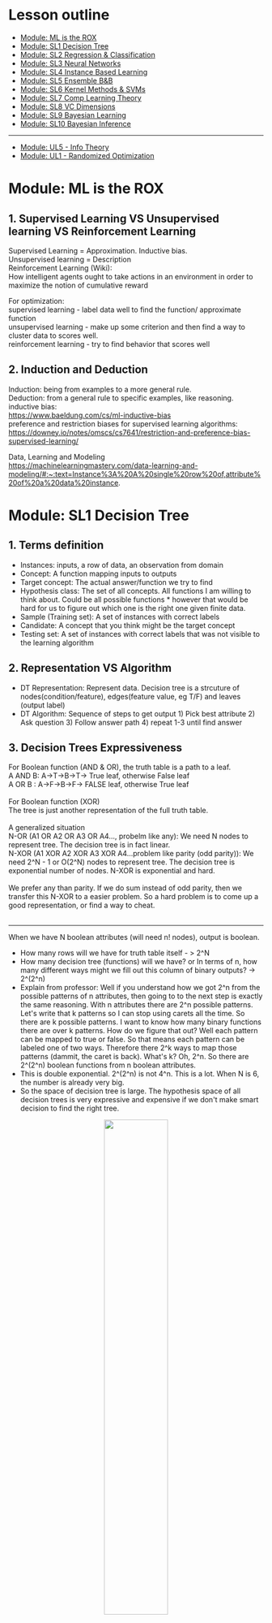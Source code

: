 # Lesson outline
- [Module: ML is the ROX](#1)
- [Module: SL1  Decision Tree](#2)
- [Module: SL2  Regression & Classification](#3)
- [Module: SL3  Neural Networks](#4)
- [Module: SL4  Instance Based Learning](#5)
- [Module: SL5  Ensemble B&B](#6)
- [Module: SL6  Kernel Methods & SVMs](#7)
- [Module: SL7  Comp Learning Theory](#8)
- [Module: SL8  VC Dimensions](#9)
- [Module: SL9  Bayesian Learning](#10)
- [Module: SL10 Bayesian Inference](#11)
- ----------------------------------------------
- [Module: UL5 - Info Theory](#12)
- [Module: UL1 - Randomized Optimization](#13)


 
<h1 id="1">Module: ML is the ROX</h1>

## 1. Supervised Learning VS Unsupervised learning VS Reinforcement Learning
Supervised Learning = Approximation. Inductive bias.<br />
Unsupervised learning = Description<br />
Reinforcement Learning (Wiki): <br />
How intelligent agents ought to take actions in an environment in order to maximize the notion of cumulative reward<br />

For optimization:<br />
supervised learning - label data well to find the function/ approximate function<br />
unsupervised learning - make up some criterion and then find a way to cluster data to scores well.<br />
reinforcement learning - try to find behavior that scores well<br />

## 2. Induction and Deduction
Induction: being from examples to a more general rule.<br />
Deduction: from a general rule to specific examples, like reasoning.<br />
inductive bias: <br />
https://www.baeldung.com/cs/ml-inductive-bias<br />
preference and restriction biases for supervised learning algorithms:<br />
https://downey.io/notes/omscs/cs7641/restriction-and-preference-bias-supervised-learning/<br />

Data, Learning and Modeling<br />
https://machinelearningmastery.com/data-learning-and-modeling/#:~:text=Instance%3A%20A%20single%20row%20of,attribute%20of%20a%20data%20instance.


<h1 id="2">Module: SL1 Decision Tree</h1>

## 1. Terms definition
 * Instances: inputs, a row of data, an observation from domain <br />
 * Concept: A function mapping inputs to outputs<br />
 * Target concept: The actual answer/function we try to find<br />
 * Hypothesis class: The set of all concepts. All functions I am willing to think about. Could be all possible functions  * however that would be hard for us to figure out which one is the right one given finite data.<br />
 * Sample (Training set): A set of instances with correct labels<br />
 * Candidate: A concept that you think might be the target concept<br />
 * Testing set: A set of instances with correct labels that was not visible to the learning algorithm<br />

## 2. Representation VS Algorithm
 * DT Representation: Represent data. Decision tree is a strcuture of nodes(condition/feature), edges(feature value, eg T/F) and leaves (output label)<br/>
 * DT Algorithm: Sequence of steps to get output 1) Pick best attribute 2) Ask question 3) Follow answer path 4) repeat 1-3 until find answer<br/>

## 3. Decision Trees Expressiveness
For Boolean function (AND & OR), the truth table is a path to a leaf.<br/>
A AND B: A->T->B->T-> True leaf, otherwise False leaf<br/>
A OR B : A->F->B->F-> FALSE leaf, otherwise True leaf<br/>
<br />
For Boolean function (XOR)<br/>
The tree is just another representation of the full truth table. <br/>
<br/>
A generalized situation<br />
N-OR (A1 OR A2 OR A3 OR A4..., probelm like any): We need N nodes to represent tree. The decision tree is in fact linear.<br />
N-XOR  (A1 XOR A2 XOR A3 XOR A4...problem like parity (odd parity)): We need 2^N - 1 or O(2^N) nodes to represent tree. The decision tree is exponential number of nodes. N-XOR is exponential and hard.<br />
<br />
We prefer any than parity. If we do sum instead of odd parity, then we transfer this N-XOR to a easier problem. So a hard problem is to come up a good representation, or find a way to cheat.<br />
<br />
- - - -
When we have N boolean attributes (will need n! nodes), output is boolean. <br />
 * How many rows will we have for truth table itself - > 2^N<br />
 * How many decision tree (functions) will we have? or In terms of n, how many different ways might we fill out this column of binary outputs? -> 2^(2^n) <br />
 * Explain from professor: Well if you understand how we got 2^n from the possible patterns of n attributes, then going to to the next step is exactly the same reasoning. With n attributes there are 2^n possible patterns. Let's write that k patterns so I can stop using carets all the time. So there are k possible patterns. I want to know how many binary functions there are over k patterns.  How do we figure that out? Well each pattern can be mapped to true or false. So that means each pattern can be labeled one of two ways. Therefore there 2^k ways to map those patterns (dammit, the caret is back). What's k? Oh, 2^n. So there are 2^(2^n) boolean functions from n boolean attributes.<br />
 * This is double exponential. 2^(2^n) is not 4^n. This is a lot. When N is 6, the number is already very big.<br />
 * So the space of decision tree is large. The hypothesis space of all decision trees is very expressive and expensive if we don't make smart decision to find the right tree.

<p align="center" width="100%">
    <img width="50%" src="https://github.com/audrey617/Notes/blob/main/ML/images/1.JPG?raw=true">
</p>

### 4. ID3 (Top down, greedy approach, returns optimal decision tree, prefer shorter tree than long tree)
The leaves contrains a mixture of T and F are impure. The leaves only contain T or F are pure. To select node, compare options, we prefer the option provides more pure leaves. To quantify the impurity of leaves, we use Gini impurity (G= ∑ p(i)∗(1−p(i)). A Gini Impurity of 0 is the lowest and best possible impurity), entropy or Information gain. <br/> 
<br/> 
Best selection of ID3 is based on **largest Information gain or smallest entropy**<br />
IG = H(S) - H(S|A). H(S|A) is uncertainty(entropy) after splitting set S  on attribute A.<br />
https://en.wikipedia.org/wiki/ID3_algorithm  & StatQuest 

<p align="center" width="100%">
    <img width="30%" src="https://github.com/audrey617/Notes/blob/main/ML/images/3.JPG?raw=true">
</p>
<p align="center" width="100%">
    <img width="60%" src="https://github.com/audrey617/Notes/blob/main/ML/images/4.JPG?raw=true">
</p>

```
ID3 (Examples, Target_Attribute, Attributes)
    Create a root node for the tree
    If all examples are positive, Return the single-node tree Root, with label = +.
    If all examples are negative, Return the single-node tree Root, with label = -.
    If number of predicting attributes is empty, then Return the single node tree Root,
    with label = most common value of the target attribute in the examples.
    Otherwise Begin
        A ← The Attribute that best classifies examples.
        Decision Tree attribute for Root = A.
        For each possible value, vi, of A,
            Add a new tree branch below Root, corresponding to the test A = vi.
            Let Examples(vi) be the subset of examples that have the value vi for A
            If Examples(vi) is empty
                Then below this new branch add a leaf node with label = most common target value in the examples
            Else below this new branch add the subtree ID3 (Examples(vi), Target_Attribute, Attributes – {A})
    End
    Return Root
```

### 5. ID3 Bias (Inductive Bias)
Restriction Bias: hypothesis set space H. <br/>
Reference Bias: subset of hypothesis (n belongs to H). Short or long, how to split(gini or entropy), which tree to prefer (accuracy? precision?)<br/>

### 5. Other considerations(Continuous Attributes, Repeat attribute, When to stop, regression tree)
**Continuous Attributes**: split attribute range into equal intervals<br/>
**Repeat attribute along a path in a tree**: NO for discrete attributes But YES for continuous attributes since we can ask different question on the same attribute. eg, ask age attribute "is it above 30", then ask "is it above 15" makes sense.<br/> 
**When to stop**: <br/> 
1.Everything is cliassified correctly <br/> 
2.No more attributes <br/> 
3.overfitting happens: <br/> 
1) cross-validation,<br/>
2) validation curve& learning curve,<br/>
3) pre-pruning or post-pruning. post-pruning: Cost complexity pruning, essentially, pruning recursively finds the node with the “weakest link.” The weakest link is characterized by an effective alpha, where the nodes with the smallest effective alpha are pruned first. cost complexity measure/tree score = Training error + a * T (number of leaf nodes).  The a * T is the tree complexity penalty. a is the tuning value. We picked the sub tree with lowest tree score. a = 0, original full tree <br/> 
4) Don't violate Occam's razor: entities should not be multiplied beyond necessity<br/> 
<br/> 

**Regression Tree**<br/> 
In a regression tree, each leaf represents a numeric value. In contrast, classification tree has either true or false in leaves or the leaves are discrete categories.<br/> 
To pick one feature's best threshold to split data into two groups, we try to find the threshold with the smallest sum of squared residuals.<br/> 
To build a tree, From root, we have each feature pick its best threshold, which becomes a candidate for the node. We compare each candidate's SSRs, and then pick the candidate with the lowest value for root. We grow the tree in this way<br/> 
<br/> 
What to do for splitting: Need continuous outputs. Information gain is not available since it cannot measure information on continuous values well and won't generalize well. But we can visualize how bad a prediction is by looking at the distance between the observation and predicted values. This distance is residual. And we can use the residuals to quantify the quality of these predictions. To evaluate the prediction of the threshold selection, we add the squared residuals of each sample as the sum of squared residuals. Measure errors/mixedup things can also use variance. Gain ratio is also one option. <br/> 
What to do for leaves:  Average, local linear fit.<br/> 



<h1 id="3">Module: SL2 Regression & Classification</h1>
Regression: falling back to mean <br/> 
Linear Regression (Traditional Statistic):  <br/> 
1) Use least-sqaures to fit a line to data  <br/> 
2) Calculate R^2(coefficient of determination, (SS(mean)-SS(fit))/SS(mean)) which describes how well the regression predictions approximate the real data points   <br/> 
3) Calculate a p-value for R^2. Imagine the data only has two observations, R^2 will be 100% as long as you draw a striaight line. We need more information to determine if the R^2 is statistically significant or reliable. This is p-value. The p-value for R^2 comes from F=((SS(mean)-SS(fit))/degree of freedom pfit-pmean)/(SS(fit)/degree of freedom n-pfit). The p-value is number of extreme values divided by all values <br/>
4) https://en.wikipedia.org/wiki/Regression_analysis <br/>

### 1. Errors
Our goal is to find the values of θ(coefficient) that minimize the above sum of squared errors (Mean Sqaure error. MSE). One of the common approach is to use calculus. Another approach is where the gradient descent algorithm comes in handy. Also notice, how easy it is to take a derivative of this error function. So take a good look at the gradient descent algorithm document and come back here to find the linear equation that fits our data.<br/>

### 2. Polynomial Regression
General linear model. Detail see wiki link. Get weight/coefficient <br/> 

$$ W = (X^TX)^{-1}X^TY $$  

### 3. Model Selection & overfitting/underfitting Cross Validation
The goal of Machine Learning is "Generalization". One meaning of "fold": "consisting of so many parts or facets." So, n-fold cross validation means the data is in n parts. - Michael Littman <br/>
Overfitting, underfitting - learning curve & validation curve <br/> 
https://scikit-learn.org/stable/modules/cross_validation.html <br/> 
https://en.wikipedia.org/wiki/Cross-validation_(statistics) <br/> 

### 4. Input Spaces
Scalar continuous input  <br/> 
vector continuous input  <br/> 
discrete input, Scalar or vector<br/> 

<h1 id="4">Module: SL3 Neural Networks</h1>

### 1. Perceptron

A perceptron is a linear function (equal to threshold), and it computes hyperplanes.<br/> 

**Perceptron units expressions of boolean** <br/> 
If we focus on X1 ∈ {0,1} and X2 ∈ {0,1}. What W1,W2 and θ can be?<br/> 
AND: 1/2, 1/2, 3/4<br/> 
OR: 1/2, 1/2, 1/4<br/> 
NOT for X1: W1 = -1, θ = 0<br/> 
XOR: requires 2 perceptrons<br/> 
<p align="center" width="100%">
    <img width="50%" src="https://github.com/audrey617/Notes/blob/main/ML/images/5.JPG?raw=true">
</p>

**Perceptron Training** <br/> 
Given examples, find weights that map inputs to outputs. Two different rules are developed. One is Perceptron rule (use threshold output) and the other is gradient descent/delta rule (use unthreshold values)<br/> 

<strong>Perceptron Training: Perceptron rule. Δw_i = α * (y - ŷ)*x_i. Finite convergency for linear separability</strong><br/> 
https://en.wikipedia.org/wiki/Perceptron See learning algorithm part for details.<br/> 
The idea is to add weights when y=1 and ŷ = 0 and to reduce weights when y=0 and ŷ = 1. Learning rate is used to control the weight change speed so as to avoid overshooting. If the data is linearly separable, the perceptron will find the seperate line in finite iterations. However, whether a data is linearly separable is usualy unknown. So we use threshold to stop loop: repeated until the iteration error is less than a user-specified error threshold. (If it is known this dataset is linear seperatable, we could set the error to 0. But maybe not ideal to do so), or a predetermined number of iterations have been completed then stop.
<br/> 
<p align="center" width="100%">
    <img width="50%" src="https://github.com/audrey617/Notes/blob/main/ML/images/6.JPG?raw=true">
</p>

<strong>Perceptron Training: Gradient descent. Δw_i = α * (y - a)*x_i. More robust for non-linear. Local optimum if not convex</strong><br/> 
<p align="center" width="100%">
    <img width="80%" src="https://github.com/audrey617/Notes/blob/main/ML/images/7.JPG?raw=true">
</p>

```
Take the derivative of the Loss function for each parameter in it
Pick random values for parameters
while(stepsize very small or reach max number of steps){
    Plug the parameter values in to the derivatives (Gradient) 
    Calculate the step size. stepsize = slope * learning rate
    Calculate new parameters. New parameter = old parameter - step size 
}
```
<br/> 

### 2. Sigmoid (S-like, Differentiable threshold)
Similarity between the above two functions begs the question, why didn’t we just use calculus on the thresholded ŷ? The simple answer is that the function ŷ is not differentiable (https://en.wikipedia.org/wiki/Differentiable_function) <br/> 
How differentiable? sigmoid is one option. Perceptron is a "hard" version of sigmoid function. When a-> -inf, sigmoid(a)->0, when a->+inf, sigmoid(a)->1 <br/>
From George Kudrayvtsev student note<br/>
<p align="center" width="100%">
    <img width="80%" src="https://github.com/audrey617/Notes/blob/main/ML/images/8_a.JPG?raw=true">
</p>


Regarding activation functions in NN <br/>
https://towardsdatascience.com/activation-functions-neural-networks-1cbd9f8d91d6 <br/>
<p align="center" width="100%">
    <img width="80%" src="https://github.com/audrey617/Notes/blob/main/ML/images/activation_function_cheatsheet.png?raw=true">
</p>

### 3. Neural Network
**Sketch** <br/> 
When activation function is differentiable like sigmoid, then mapping from input to output will be differentiable in terms of weights, which means we can figure out how any given weight change in the network changes the mapping from inputs to outputs. This leads to backpropagation (information flows from input to output and error flows backward from output to input. This tells you how to compute derivatives)<br/> 
Backpropagation: the error of the network propogates to adjust each unit’s weight individually.<br/> 
We don't have guarantee of convergency in finite time. No hard thresholding<br/>
It could be stuck in local optimal<br/>

**Optimizing Weights** <br/> 
Gradient descent can get stuck in local optima and not necessarily result in the best global approximation of the function in question. Besides gradient descent, other methods to train NN <br/>
1) Momentum: allows gradient descent to “gain speed” if it’s descending down steep areas in the function <br/>
2) Higher order derivatives: look at combinations of weight changes to try to grasp the bigger picture of how the function is changing <br/>
3) Randomized optimization<br/>
4) Penalizing complexity: the idea of penalizing “complexity” so that the network avoids overfitting with too many nodes or too many layer or too large magnitude of weights <br/>


**Restriction Bias** <br/>
Restriction bias tells you something about the representational power of whatever data structure you use, in this case, the network of neurons. And it tells you the set of hypotheses that you are willing to consider. It is the representation's ability to consider hypotheses <br/>
<br/>
What restriction we are putting? Perception can only work with linear data or half spaces, but NN restriction bias is not much restricted if using sigmoids. NN can model many types of functions: <br/>
1) Boolean: Network of threshold-like unit
2) Continuous Functions (a function with no jump or discontinuities): represented with a single hidden layer with enough hidden units. Each hidden unit can worry about one little patch of the function that it needs to model. The patch got set in the hidden layer and in the output layer they get stitched together.
3) Arbitrary: Anything, even continuous has discontinuities. The solution is to add hidden layers. With multiple hidden layers, it works<br/>

NN has low restriction bias but high probability of overfitting due to model complexity and excessive trainig. To avoid that, we restrict to a bounded number of hidden layers with bounded number of units and stop training when weights are too large . The number can be decided using cross validation. Error on the training set drops as we increase iteration but will cause overfit in the end <br/>


**Preference Bias** <br/>
Preference bias describe which hypotheses from the restricted space are preferred. Give two representation, Why would you prefer one over the other. <br/>
How do initial the weights: small random values. random help avoid local minima; small help avoid overfitting (too large magnitude of weights->overfitting); small and random has low complexity -> Meet Occam's razor (Don't make something more complex unless you are getting better error; if two things have similar error, pick simpler one for generalization)<br/>


### 4.Neural Network From StatQuest
**Part1: Inside BlackBox** <br/>
A neural network consists of Nodes and connection between the nodes. The numbers along each connection represent parameter values (weights and biases) that were estimated when this NN was fit to the data. It starts out with unknown values that are estimated when we fit NN to a datase using Backpropagation. Usually a neural network has more than one input/output node and different layers of nodes between input and output nodes. The layers of nodes between the input and output nodes are called hidden layers. When you build a neural network, one of the first thing you do is decide how many hidden layers you want, and how many nodes go into each hidden layer. The hidden layer nodes contains activation functions/curved bent lines. The previous layer node output with the (weights * x + biases) becomes the input in the new layer node activation function. The node has the same activation function, but the weights and biases on the connection slice them, flip and stretch them into new shapes. In the end they get added with parameter adjustment, so we get a new squiggle green line for final prediction. <br/>

<p align="center" width="100%">
    <img width="50%" src="https://github.com/audrey617/Notes/blob/main/ML/images/addition1.JPG?raw=true">
</p>

**Part2: Backpropagation Main Ideas** <br/>
Step1: using chain rule to calculate derivatives  <br/> 
Step2: plug the derivates into Gradient Descent to optimize parameters <br/> 

<p align="center" width="100%">
    <img width="60%" src="https://github.com/audrey617/Notes/blob/main/ML/images/addition2_0.JPG?raw=true">
</p>
<p align="center" width="100%">
    <img width="60%" src="https://github.com/audrey617/Notes/blob/main/ML/images/addition2_1.JPG?raw=true">
</p>
<p align="center" width="100%">
    <img width="60%" src="https://github.com/audrey617/Notes/blob/main/ML/images/addition2_2.JPG?raw=true">
</p>
<p align="center" width="100%">
    <img width="60%" src="https://github.com/audrey617/Notes/blob/main/ML/images/addition2_3.JPG?raw=true">
</p>
<p align="center" width="100%">
    <img width="60%" src="https://github.com/audrey617/Notes/blob/main/ML/images/addition2_4.JPG?raw=true">
</p>



<h1 id="5">Module: SL4 Instance Based Learning</h1>

### 1.Instance Based Learning
Normal ML algorithms uses input data (𝑥, 𝑦) and searches the hypotheses space for the best generalized function 𝑓(𝑥) to predict new values. In Instance Based Learning, we create a database of all 𝑥/𝑦 relationships, and once we receive a new value 𝑥 we lookup this database to find corresponding 𝑦.<br/>
<br/>
Advantages: 1) The model perfectly remembers the training data rather than an abstract generalizing 2) Fast. No need for learning 3)simple <br/>
Disadvantages: 1) Massive storage to query 2) No generalization and overfitting: sensitive to noise 3) Can return multiple values for the same input <br/>

### 2.KNN(K-Nearest Neighbors)
**Algorithm** <br/>
While k is the number to consider, we also need “distance” to determine how close or similar an xi ∈ X is for a new input x. The distance is our expression of domain knowledge about the space
<br/>
```
Given:
    1. Training data D = {X,Y}
    2. Distance metric 𝑑(𝑞, 𝑥) → similarity function, domain knowledge
    3. Number of neighbors (𝑘) → domain knowledge
    4. Query point (𝑞)
    
Find:
    A set of nearest neighbors such that 𝑑(𝑞, 𝑥) is smallest

Return:
     1. Classification: vote, take the mode or plurality. 
     2. Regression: mean
     Tie needs tiebreak (random pick, closest distance). 
     Can also use a weighted vote of weighted avg=> the closer the point is, the more influence it has on the vote/mean
```

<p align="center" width="100%">
    <img width="60%" src="https://github.com/audrey617/Notes/blob/main/ML/images/10.JPG?raw=true">
</p>


**Running Time and Space Comparison Given n sorted data points** <br/>
<p align="center" width="100%">
    <img width="60%" src="https://github.com/audrey617/Notes/blob/main/ML/images/9.JPG?raw=true">
</p>


**Eager vs Lazy Learners Comparison** <br/>
https://ibug.doc.ic.ac.uk/media/uploads/documents/courses/ml-lecture4.pdf<br/>
https://jmvidal.cse.sc.edu/talks/instancelearning/lazyandeagerlearning.html<br/>
<br/>
1. Generalize at When: Instance-based methods are also known as lazy learning because they do not generalize until needed. All the other learning methods we have seen (and even radial basis function networks) are eager learning methods because they generalize (one-fits-all) before seeing the query. <br/>
2. Approximation: The eager learner must create a global approximation. The lazy learner can create many local approximations. <br/>
3. Performance: Lazy learning is very suitable for complex and incomplete problem domains, where a complex target function can be represented by a collection of less complex local approximations.If eager and lazy learners both use the same Hypothesis then, in effect, the lazy can represent more complex function. For example, if Hypothesis consists of linear function then a lazy learner can construct what amounts to a non-linear global function.<br/>
<br/>

**About Lazy Learners/Instance Based Learning** <br/>
Lazy Learners includes KNN, Locally weighted regression, Case-based reasoning <br/>
<br/>
Advantages: Incremental (online) learning, Suitability for complex and incomplete problem domains, Suitability for simultaneous application to multiple problems, Ease of maintenance <br/>
<br/>
Disadvantages: Handling very large problem domains, Handling highly dynamic problem domains, Handling overly noisy data, Achieving fully automatic operation (Only for complete problem domains a fully automatic operation of a lazy learner can be expected. Otherwise, user feedback is needed for situations for which the learner has no solution) <br/>
 

**KNN BIAS** <br/>
Restriction bias<br/>
Nonparametric regression: should be able to model anything as long as you can find a way to compute distance (similarity) between neighbors<br/>
<br/>

Preference Bias (Bias in Assumption. Our belief about what makes a good hypothesis): <br/>
1. locality(Near points are similar) -> d() distance function (euclidean, manhattan,...)<br/>
2. Smoothness -> k and avg. averaging neighbors makes sense and feature behavior smoothly transitions between values<br/>
3. Treating the features of training sample vector equally -> But is this really true? You may care more about x1 and x2 is less crucial. <br/>


**Curse of Dimensionality**<br/>
As the number of features or dimensions grows, the amount of data that we need to generalize accurately grows exponentially.
This is not only for knn but general ML<br/>
<br/>
From wiki: https://en.wikipedia.org/wiki/Curse_of_dimensionality<br/>
The curse of dimensionality refers to various phenomena that arise when analyzing and organizing data in high-dimensional spaces that do not occur in low-dimensional settings such as the three-dimensional physical space of everyday experience. The expression was coined by Richard E. Bellman when considering problems in dynamic programming.<br/><br/>
Dimensionally cursed phenomena occur in domains such as numerical analysis, sampling, combinatorics, machine learning, data mining and databases. The common theme of these problems is that when the dimensionality increases, the volume of the space increases so fast that the available data become sparse. In order to obtain a reliable result, the amount of data needed often grows exponentially with the dimensionality. Also, organizing and searching data often relies on detecting areas where objects form groups with similar properties; in high dimensional data, however, all objects appear to be sparse and dissimilar in many ways, which prevents common data organization strategies from being efficient.<br/>
<br/>
As dimensions increase, What will happen? From JPL speech:<br/>
1) Euclidean distances become less meaningful<br/>
2) Uniform distributions become exponentially hard to sample<br/>
3) Many parameters become polynomially hard to estimate (eg, covariance)<br/>
4) Data becomes more difficult to visualize<br/>


**About d() and k**<br/>
How to pick d()? d(x,q) = euclidean/manhattan/weighted. Your choice of distance function really matters. The weighted distance is actually one way to deal with the curse of dimensionality. <br/>

How to pick k? When k is small, models have high variance, fitting on a strongly local level. Larger k creates models with lower variance but higher bias, smoothing out the influence of individual data points on output decisions. If k=n we will end up with a constant average function (under non-weighted average case). If we used weighted average, the points closer to the query point will have greater influence. We can also use other methods instead of weighted-average. We can use "local" linear regression on the nearest k points, this is known as "Locally Weighted Regression". We can even use Decision Trees, Neural Networks, etc. to get more complicated hypothese spaces (From line to curves for example). This though might cause overfitting<br/>

### 3.No free lunch theorem
Any learning algorithm that you create is going to have the property that if you average over all possible instance, it is not doing any different than random. If I don't know the data I am going to learn over, then it really doesn't matter what I do because there are all possible kind of dataset. However, If I have the domain knowledge, I can use it to choose the best learning algorithm for the problems that I am going to encounter <br/>
<br/>
From https://machinelearningmastery.com/no-free-lunch-theorem-for-machine-learning/ <br/>
The NFL stated that within certain constraints, over the space of all possible problems, every optimization technique will perform as well as every other one on average (including Random Search). If one algorithm performs better than another algorithm on one class of problems, then it will perform worse on another class of problems <br/>

<h1 id="6">Module: SL5  Ensemble B&B</h1>

### 1. Ensemble learning
The general approach to ensemble learning algorithms is to learn rules over smaller subsets of the training data, then combine all of the rules into a collective, smarter decision-maker. A particular rule might apply well to a subset, but might not be as prevalent in the whole; hence, each weak learner picks up simple rules that, when combined with the other learners, can make more-complex inferences about the overall dataset. We need to determine how to pick subsets (eg, Uniformly Randomly) and how to combine learners (eg, equally believe each one and take average).<br/>


### 2. Bagging/Bootstrap Aggregating (Bagged Decision Trees (canonical bagging), Random Forest, Extra Trees)
Each subsets are like boots and the averaging is like the strap. <br/>
**How to pick subsets**:  choosing data uniformally randomly to form our subset. Note, we can randomly select the same value more than once. Randomly selecting data and allowing for duplicates is called **Sampling with Replacement** <br/>
**How to combine learners**: combining the results with mean <br/>
Generalization: Taking the average of a set of weak learners trained on subsets of the data can outperform a single learner trained on the entire dataset because of overfitting. Overfitting a subset will not overfit the overall dataset, and the average will “smooth out” the specifics of each individual learner.<br/>


### 3. Boosting (AdaBoost (canonical boosting), Gradient Boosting Machines, Stochastic Gradient Boosting (XGBoost and similar))
The term boosting refers to a family of algorithms that are able to convert weak learners to strong learners. Boosting is an ensemble method that seeks to change the training data to focus attention on examples that previous fit models on the training dataset have gotten wrong. The key property of boosting ensembles is the idea of correcting prediction errors. The models are fit and added to the ensemble sequentially such that the second model attempts to correct the predictions of the first model, the third corrects the second model, and so on. From https://machinelearningmastery.com/tour-of-ensemble-learning-algorithms/<br/>

**3.1 How to pick subsets**: focus on subsets with "hardest" examples (Not good at analyzing)

**3.2 How to combine learners**: Weighted mean

**3.3 Error**: Learning only happens if your training set has the same distribution as the future testing set. If not, all bets are off. Here is another definition of error 𝑃𝑟_𝔻(h(𝑥) ≠ c(𝑥)). 𝔻 stands for distribution. h is the specific hypothesis that our learner think is the true concept. c is the underlying true concept. Now the error is the probability given the underlined distribution that I will disagree with the true concept on some particular instance X. <br/>

Why we consider this way? Is it same as considering only the number of mismatches in classification case? <br/>
No. Even you may get many examples wrong, in some sense, some examples are more important than others as some may be very rare.  It's not about the number of distinct mistakes you can make but rather the amount of time you will be wrong. This becomes important when you think about the underlying distribution of examples <br/>

**3.4 Weak Learner**: No matter what the distribution is over data, a learner will do better than chance (better than chance: the error rate Pr_𝔻(.) is always less than a half). ∀𝔻 : Pr_𝔻(.) ≤ 1/2 − ε. ε here means a very small number. Technically you are bounded away from one half. Another way to think about that is, you always get some information from learner. The learner is always able to learn something. Chance would be the case where your probability is 1/2 and you actually learn nothing at all.<br/>

Strong Learners vs. Weak Learners (The Strength of Weak Learnability, 1990):<br/>
A weak learner produces a classifier which is only slightly more accurate than random classification.<br/>
A class of concepts is learnable (or strongly learnable) if there exists a polynomial-time algorithm that achieves low error with high confidence for all concepts in the class.<br/> 

**3.5 Boosting In Code**: 
High level: Look at training data, construct distribution, find a weak classfier with low error. Keep doing that untile you have a bunch of them. And combine them somehow into some final hypothesis. But where to find the distribution and where do we get this final hypothesis?<br/> 

```
Given training data {(x_i, y_i)}, y_i ∈ {−1, +1}
For t (timestamp) = 1 to T:
    1) Construct the distribution 𝔻_t
    2) Find weak classifier H𝑡(𝑥) with small error ε = 𝑃𝑟_𝔻(h(𝑥) ≠ c(𝑥)) (ε could be as big as slightly less than a half)
Output H_final
```

**3.6 AdaBoost Math**: <br/> 
The better we’re doing overall, the more we should focus on individual mistakes. On each iteration, our probability distribution adjusts to make D favor incorrect answers so that our classifier H can learn them better on the next round; it weighs incorrect results more and more as the overall model performance increases. <br/> 

<p align="center" width="100%">
    <img width="100%" src="https://github.com/audrey617/Notes/blob/main/ML/images/Add1.JPG?raw=true">
</p>

<p align="center" width="100%">
    <img width="100%" src="https://github.com/audrey617/Notes/blob/main/ML/images/adaboost1.jfif?raw=true">
</p>

<p align="center" width="100%">
    <img width="100%" src="https://github.com/audrey617/Notes/blob/main/ML/images/Add2.JPG?raw=true">
</p>

**3.6 AdaBoost Intuition**:  <br/> 
Intuition: why does boosting do well?  <br/> 
Boosting basically says if I have some examples that I haven't been able to classify well, I am going to rerate all my examples, so the one I'm not doing well become critical important. This is whole bit of 𝔻 all about. We know we have a notion of a weak leaner ht(x). No matter what happens, we will find some hypothesis that does well.  So in the end, to understand why the final hypothesis does well, we can ask under what circumstance it wouldn't do well. If it doesn't do well, there has to be a bunch of examples getting wrong. How many things could it not get right? That number has to be small. Let's imagine I had a number of examples wrong at a timestamp, since I have a distribution and I re-normalize, and then I get half right in the next round. It is forced to do well due to weak learner. This cause us to get fewer things wrong over time.  Can the right examples become wrong after re-distribution? (I am a bit confused on the proof.)  <br/> 

Boosting doesn't overfit <br/> 


### 4.  Adaboost from StatQuest
Using Decision Trees and Random Forests to explain the three main concepts behind AdaBoost.<br/> 
Comparison 1: In a Random Forest, each time you make a tree, you make a full sized tree. Some trees might be bigger than others, but there is no predetermined maximum depth. In contrast, in a Forest of Trees(Stumps) with AdaBoost, the trees are usually just a node and two leaves. A tree with just one node and two leaves is called a stump. Stump can only use one variable to make a decision, thus, Stumps are technically "weak learners". However, that's the way AdaBoost likes it.<br/> 
Comparison 2: In a Random Forest, each tree has an equal vote on the final classification. In contrast, in a Forest of Stumps made with AdaBoost, some stumps get more say in the final classification than others. Large stumps weight better than smaller stumps.<br/> 
Comparison 3: In a Random Forest, each tree is made independently of the others. In other words, it doesn't matter if one tree is made first than other. In contrast, in a Forest of Stumps made with AdaBoost, order is important. The errosrs that the first stump makes influence how the second stump is made.  The second stump influece the third and so on. <br/> 

In summary, AdaBoost 1) combines a lot of weak learner to make classficiations. The weak learner are almost always stumps. 2) Some stumps get more say in the classfication than others. 3) Each Stump is made by taking the previous stump's mistakes into account. <br/>

<br/>

<h1 id="7">Module: SL6  Kernel Methods & SVMs</h1>

### 1. Support Vector Machines (SVMs)<br/>
**1.1 About the margin** <br/>
<p align="center" width="100%">
    <img width="100%" src="https://github.com/audrey617/Notes/blob/main/ML/images/SVM1.JPG?raw=true">
</p>


<br/>**1.2 Max margin math transform**<br/>
<p align="center" width="100%">
    <img width="80%" src="https://github.com/audrey617/Notes/blob/main/ML/images/SVM2.JPG?raw=true">
</p>


**1.3 Properties of this 𝑊(∝) equaltion:**<br/>
1. Once you find alpha, you can recover W. W = ∑ a_𝑖 𝑦_𝑖 𝑥_𝑖  => Once you recover W, you can have b<br/>
2. Most a_i are going to be 0. This measn buch of the data don't really factor into W. So you basically build machine with a few support vectors (a_𝑖 are not 0). **Only few X_i matters**. The points that are far away from decision boundary and cannot be used to define the contours of that deicison boundary don't matter, whether they are plus or minus. <br/>
3. It's like **KNN** except you already done the work of figuring out which points actually matter. So you don't need to keep all of them. It doesn't just take the nearest ones but actually does this complicated quadratic program to figure out which ones are actually going to contribute. It's another way to think about instance-based learning, except that rather than being completely lazy, you put some energy into figuring out which points you could stand to throw away <br/>
4. What does the Xi transpose Xj (𝑥^𝑇𝑥) actaully means in 𝑊(a) ?  It's dot product, which like the projection of one of those onto the other. it ends give you a number, which is the length of projection indicating how much they are pointing in the same direction. It's a measure of their similarity. So Xi transpose Xj is a notion of **similarity**.<br/><br/>

Look back at 𝑊(a), it basically tries to
1) find all pairs of points
2) figure out which ones matter for finding your decision boundry (a)
3) think about how they relate to one another in term of their output labels (yy) with respect how similar (xTx) they are to each other.<br/><br/>


**1.4 Linearly Married**<br/>
<p align="center" width="100%">
    <img width="80%" src="https://github.com/audrey617/Notes/blob/main/ML/images/SVM3.JPG?raw=true">
</p>

This is a cute trick. It takes data nad transform it into a higher dimensional space where suddenly I am able to separate it linearly. It not only fits the circle pattern, but also doesn't require that I do this particuilar transformation. I can simply compute the dot product. In this formulation of the quadratic program 𝑊(∝), if you write code to do that, each time in the code you want to compute that Xi transpose Xj (𝑥^𝑇𝑥), if you just squared it right before you use it, it would be as if you projected it into this third dimension and found a plane. This is called the **kernel trick**<br/>
We care about maximizing some function 𝑊(∝) that depends highly upon how differnt data poins are alike defined by inner product 𝑥^𝑇𝑥. But instead, we can define similarity notion as (𝑥^𝑇𝑥)^2. In fact, we actually never use ϕ(q) = <q1^2,q2^2,sqrt(2)q1q2>. That just so happened to represent something in a higher dimensional space<br/>
It turns out for any function that you use, there is some transformation into some higher dimensional space, that is equivalent <br/>

**1.5 Kernel**<br/>
<p align="center" width="100%">
    <img width="80%" src="https://github.com/audrey617/Notes/blob/main/ML/images/SVM4.JPG?raw=true">
</p>


**Predefined kernels** <br/>
Below From https://towardsdatascience.com/an-intro-to-kernels-9ff6c6a6a8dc<br/>
The problem with mapping data onto higher dimensional space is that it can be computationally expensive. The mapping function 𝜙 has to be applied to each data point, and then we still have to perform our calculations on our data with the new features included. The computational costs can grow exponentially when dealing with large amounts of data and the addition of many new features.Fortunately for us, kernels come in to save the day. Since we only need the inner products of our data points to calculate the decision barrier for Support Vector Machines, which is a common classification model, kernels allow us to skip the process of mapping our data onto a higher dimensional space and calculate the inner product directly.<br/>

There are a few requirements functions have to fulfill in order to be considered a kernel.<br/>
The function needs to be continuous, meaning that can’t have any missing points in its domain<br/>
It has to be symmetric, meaning that K(x, y) = K(y, x)<br/>
It has positive semi-definiteness. This means that the kernel a symmetric matrix with non-negative eigenvalues.<br/>


**Mercer’s theorem** <br/>
Below from https://towardsdatascience.com/understanding-support-vector-machine-part-2-kernel-trick-mercers-theorem-e1e6848c6c4d<br/>
Apart from this predefined kernels, what conditions determine which functions can be considered as Kernels? This is given by Mercer’s theorem. <br/>
First condition is rather trivial i.e. the Kernel function must be symmetric. <br/>
in a finite input space, if the Kernel matrix (also known as Gram matrix) is positive semi-definite then, the matrix element i.e. the function K can be a kernel function<br/>

**SVMs Resistant overfitting** <br/>
Below from https://stats.stackexchange.com/questions/35276/svm-overfitting-curse-of-dimensionality <br/>
In practice, the reason that SVMs tend to be resistant to over-fitting, even in cases where the number of attributes is greater than the number of observations, is that it uses regularization. They key to avoiding over-fitting lies in careful tuning of the regularization parameter, C, and in the case of non-linear SVMs, careful choice of kernel and tuning of the kernel parameters.<br/>

The SVM is an approximate implementation of a bound on the generalization error, that depends on the margin (essentially the distance from the decision boundary to the nearest pattern from each class), but is independent of the dimensionality of the feature space (which is why using the kernel trick to map the data into a very high dimensional space isn't such a bad idea as it might seem). So in principle SVMs should be highly resistant to over-fitting, but in practice this depends on the careful choice of C and the kernel parameters. Sadly, over-fitting can also occur quite easily when tuning the hyper-parameters as well.<br/>

**1.6 Kernel Methods & SVMs Summary**<br/>
Margin: for generalization, find linear separator maximizing the margin. Finding the maximum margin with quadratic programming. Support vectors were the data points that were necessary for defining the maximum margin separator<br/>
Kernel trick: K(X,Y) needs domain knowledge. Kernels have to satisfy Mercer Condition tho it's still okay to use in practice even not meet<br/><br/>

**1.7 Boosting And Overfitting**<br/>
The reason why boosting is robust to overfitting even with adding more learners is that adding more learners increases the margin (the distance between boundaries), while maintaining constant error. Increasing the margin results in higher confidence in the prediction.<br/>
Boosting tends to overfit if the underlying weak learner uses an algorithm that tends to overfit (e.g. a Neural Network with a lot of hidden layers).<br/>


### 2. Support Vector Machines (SVMs) from StatQuest<br/>
**Bias**: the inability for a machine learning method to capture the true relationship is called bias. <br/>
**Variance**: In ML, the difference in fits between data set is called variance. Producing consistent predictions across different datasets means the model has low variance.  <br/>
For a overfitted model, it has low bias as it fits training set well but high variability because it results in vastly different sums of squares for different datasets. <br/>
Three commonly used methods for finding a good point between simple and complicated models are regularization, boosting and bagging. <br/>

**Part 1:** <br/>
The shortest distance between the observations and the threshold is called the **margin**. When the threshold is halfway between the two observations, the margin is as large as it can be. Moving either direction will reduce the margin. When we use the threshold that gives us the largest margin to make classification, we are using the **Maximal Margin Classifier**. However, the maximal margin classifiers are super sensentive to outliers in the training data and makes it bad. <br/> <br/>

Can we do better? <br/>
Yes, to make a threshold that is not so sensitive to outliers we must allow misclassification. Choosing a threshold that allows misclassifications is an example of the Bias/Variance Tradeoff that plagues all of machine learning. in other words, before we allowed misclassifications, we picked a threshold that was very sensitive to the training data(low bias) and it performed poorly when we got new data (high variance). In contrast, when we picked a threshold that was less sensitive to the training data and allowed misclassification(high bias),it performs better when with new data (low variance). When we allow misclassifications, the distance between the observations and the threshold is called a **Soft Margin**. To pick up the soft margin, we use cross validation to determine how many misclassifications and observations to allow inside of the Soft Margin to get the best classification. When we uses a Soft Margin to determine the location of a threshold, then we are using **Soft Margin Classifier, aka Support Vector Classifier** to classify observations. The name Support Vector Classifier (SVC) comes from the fact that the observations on the edge and within the Soft Margin are called Support Vectors. When the data is 2-dimensional, a Support Vector Classifier is a line. When the data is 3-dimensional, the SVC forms a plane. When the data are in 4+ dimensions, the SVC is a hyperplane (flat affine subspace. All flat affine subspaces are called hyperplanes. so point/line/plane are all flat affine hyperplanes technically, but usually used above 4D). <br/> <br/>

SVC can handle outliers, and because they allow miscliassifications, they can handle overlapping classifications. However, it won't perform well when one type are in sides while another type is in the middle. Because this training dataset had so much overlap, we were unable to find a satisfying SVC to separate them. Since Maximal Margin Classifiers and Support Vector Classifiers cannot handle this type of data, we need Support Vector Machines. <br/> <br/>


**The main ideas of SVM are**: <br/>
1) Start with data in a relatively low dimension <br/>
2) Move the data into a higher dimension <br/>
3) Find Support Vector Classifier that separates the higher dimensional data into two groups <br/>

How do we decide how to transform data? <br/>
In order to make the mathematics possible, SVM use **Kernel Functions** to systematically find SVC in higher dimensions. <br/>

In the dosage example, **Polynomial Kernel** is used, which has a parameter d standing for the degree of polynomial. When d=1, the Polynomial Kernel computes the relationships between each pair of observations in 1D, and these relationships are used to find SVC. When d = 2, Polynomial Kernel computes 2d relationships between each pair of observations and those relationships are used to find SVC. In summary, the Polynomial Kernel systematically increases dimensions by setting d, the degree of polynomial, and the relationships between each pair of observations are used to find SVC. The good value of d can be found with Cross Validation. <br/>


Another very commonly used Kernel is Radial Kernel, also known as **Radial Basis Function (RBF) Kernel**. This kernel finds SVC in infinite dimensions. It behaves like a weighted Nearest Neighbor model. The closest observations (nearest neighbor) have a lot of influence on how we classify the new observation. <br/>


Kernel functions only calculate the relationships between every pair of points as if they are in the higher dimensions; they don't actually do the transformation. This trick, calculating the high-dimensional relationships without actually transforming the data to the higher dimension, is called The Kernel Trick. The kernel trick reduces the amount of computation required for SVM by avoiding the math that transforms the data from low to high dimensions, and it makes calculating relationships in the infinite dimensions used by Radial Kernel possible <br/>


In summary, when we have two categories, but no obvious linear classifier that separates them in a nice way, Support Vector mahines work by moving the data into a relatively high dimensional space and finding a relatively high dimensional Support Vector Classifier that can effectively classify the observations. <br/> <br/>


**PART 2: The Polynomial Kernel** <br/>
In this example, We used a SVM with a polynomial kernel and then find a good SVC based on the high dimensional relationship.
The kernel used looks like this : (a x b+r)^d.  a and b refer to two different observation in the dataset, r determines the coefficient of the polynomial, d sets the degree of the polynomial. In this example, let's set r = 1/2 and d = 2.<br/>

<p align="center" width="100%">
    <img width="100%" src="https://github.com/audrey617/Notes/blob/main/ML/images/SVMAdd1.JPG?raw=true">
</p>

It turns out that all we need to do to calculate the high-dimensional relationships is calculate the Dot Products between each pair of points. Since  (a x b+r)^d == (a,a^2,1/2) * (b,b^2,1/2), all we need to do is plug values into the **kernel** to get the high-dimensional relationships.<br/>

<p align="center" width="100%">
    <img width="80%" src="https://github.com/audrey617/Notes/blob/main/ML/images/SVMAdd2.JPG?raw=true">
</p>

To review, the Polynomial Kernel  (a x b + r)^d computes relationships between pairs of observation.  and b refer to two different observation we want to calculate the high dimensional relationship for, r determines the coefficient of the polynomial, d sets the degree of the polynomial. Note, r and d are determined using Cross-Validation. Once r and d are decided, we can plug in the observations and do the math<br/>

Note, in SVC Sklearn https://scikit-learn.org/stable/modules/generated/sklearn.svm.SVC.html <br/> 
Kernel coefficient is gamma Parameter.Degree Parameter(Degree of the polynomial kernel function) is degree.


**PART 3: The Radial Kernel** <br/>
skip



<h1 id="8">Module: SL7  Computational Learning Theory</h1>

### 1. Computational Learning Theory<br/>
Learning Theory gets us a formal way of addressing three important questions : 1) Define learning problems 2) Show that specific algorithms work/don’t work for specific problems => upper bound 3) Show that some problems are fundamentally hard (No algorithm in a particular class will ever be able to solve them => lower bound<br/>
The tools used for analyzing learning problems are similar to those used for analyzing algorithms in computing. Resources in machine learning or computational learning theory: Time, Space, Data samples<br/>
Some of the resources useful in analyzing learning algorithms are time and space just like normal algorithms. Furthermore, learning algorithms are measured in terms of the number of samples or data they need to be effective<br/>

### 2. Inductive Learning (learning from examples )<br/>
**Factors affecting the resulting inductions**:<br/>
1) Probability of successful trainings (1 − 𝛿)  =>the accuracy to which the target concept is approximated,𝛿 is the probability of failure<br/>
2) Number of training examples (𝑚) <br/>
3) Complexity of hypothesis class (Complexity of 𝐻) => Simple hypotheses might not be sufficient to express complex concepts, whereas complex hypotheses could overfit and need much more data <br/>
4) Accuracy to which the target concept is approximated (𝜀) <br/>
5) Manner in which training examples are presented => 1) Batch learning -  entire “batches” of data at once 2) Online learning - one at a time <br/>
6) Manner in which training examples are selected => randome shuffling?<br/>

<br/><br/>
### 3. Learner Learning:<br/>
Learner choose, teacher choose, nature choose (given by nature), mean teacher choose<br/>
- The learner asks questions to the teacher: The learner selects 𝑥 and asks about 𝑐(𝑥) => the learner ask to get data<br/>
- The teacher gives examples to help learner: the teacher gives (𝑥, 𝑐(𝑥)) pairs to the learner => teacher leads the learner to something good<br/>
- Fixed distribution: 𝑥 chosen from 𝐷 by nature<br/>
- Evil distribution: Intentionally misleading<br/><br/>


<!---
THe expression used in lectures are hidden in comment in this md. just use Kudrayvtsev's note for this part since I think it is more clear.
<p align="center" width="100%">
    <img width="55%" src="https://github.com/audrey617/Notes/blob/main/ML/images/learning1.JPG?raw=true">
</p>
<p align="center" width="100%">
    <img width="55%" src="https://github.com/audrey617/Notes/blob/main/ML/images/learning2.JPG?raw=true">
</p>
<p align="center" width="100%">
    <img width="55%" src="https://github.com/audrey617/Notes/blob/main/ML/images/learning3.JPG?raw=true">
</p>
-->

**Learner**<br/>
X: x1x2....xk  k-bit input<br/>
H: conjunctions of literals or negation<br/>
Example: if k = 5, one input can be 00010 -> h 0 or 1<br/>

For a set of hypotheses 𝐻:<br/>
The teacher can help the learner get to the right answer using only one question.<br/>
The learner would have to ask 𝑙𝑜𝑔𝐻 questions to get to the answer on its own<br/>
<br/>
Teacher with constrained queries:<br/>
The teacher has to show what's irrelevant. This can be achieved using two positive examples.<br/>
The teacher has to show what's relevant. This can be achieved using 𝑘 negative examples, where 𝑘 is the number of variables.<br/>
The answer can be achieved in 2 + 𝑘 examples<br/>
<br/>

Learner with constrained queries:<br/>
It would be very hard (exponential time) for the learner to come up with different cases for positive and negative examples on its own.<br/>
<br/>

Learner with mistake bounds:<br/>
It's very hard to learn with constrained queries, so we change the rules: 1. Input arrives 2. Learner guesses answer 3. Wrong answer charged 4. Go to 1<br/>
Total number of mistakes will be bound by a certain number.<br/>
The algorithm is:<br/>
1) Assume that each variable can be positive and negated<br/>
2) Given input, compute output<br/>
3) If wrong, set all positive variables that were 0 to absent,  and negative variables that were 1 to absent<br/>
4) Go to 2<br/>
Using these rules, we'll never make more than 𝑘 + 1 mistakes.<br/>

### 4. PAC Learning:<br/>
**Definitions**<br/>
Computational complexity: <br/>
How much computational effort the learner needs to converge to a correct hypothesis, or to the best hypothesis in the available hypotheses space<br/>

Sample complexity: - batch<br/>
How much training examples the learner needs to create a successful hypothesis<br/>

Mistake bounds: -online <br/>
How many misclassifications can a learner make over an infinite run<br/>

Version space: <br/>
Consistent learner: Produes c(x) = h(x), where c is the true concept or true hypothesis and h is the candidate hypothesis. Learning from training set. Another way is to describe it, a consistent learner is a learner that produces a hypothesis that matches the data it had seen. It is consistent with data<br/>
Version space is the space of all the consistent hypotheses<br/>
𝑉𝑆(𝑆) = {ℎ ∈ 𝐻 | ℎ(𝑥) = 𝑐(𝑥) ∀𝑥 ∈ 𝑆}<br/>

**probably approximately correct(PAC Learning) - Error of h**<br/>
Training error: Fraction of training examples misclassified by h <br/>
True error: fraction of examples that would be misclassified on sample drawen from D. Mathatically, error_D(h) = Pr_x~D [c(x) != h(x)]. That is, Error with respect to distribution D of some hypothesis h, is the probablity that if we draw the input X from that distribution that you are going to get a mismatch between the true label and the hypothesis that we are currently evaluating. This captures the notion that it is okay to misclassify examples you will never ever see. <br/>

**probably approximately correct(PAC Learning)**<br/>
C: concept class<br/>
L: Learner<br/>
H: Hypothese space<br/>
n: |H|, size of hypothesis space<br/>
D: distribution over inputs<br/>
0<= ε <= 1/2 error goal<br/>
0<= 𝛿 <= 1/2 certainty goal. With the probability 1 - 𝛿, the algorithm has to work. And by work, we mean be able to produce a true error <= epsilon<br/>

The PAC, P is probabily 1-𝛿, A is Approximately ε, and C is correct error_D(h) = 0. We cannot force ε and 𝛿 to be zero as samples from distribution  <br/>

C is PAC-learnable by L using H iff learner L will, with probability 1-𝛿, output a hypothesis h such that error_D(h) <= ε in time and samples polynomial in 1/ε, 1/𝛿 and n.<br/>

In another words, something is PAC-learnable if you can learn to get low error with high confidence that you will have a low error in polynomial time in all parameters.<br/>
To rephrase, a concept is PAC-learnable if it can be learned to a reasonable degree of correctness within a reasonable amount of time<br/>

Is there an algorithm L such that C is PAC-learnable by L using H?<br/>
1) Keep track of VS(S,H)<br/>
2) Whever stop getting samples, uniformly pick one from VS<br/>
3) However, why the number of samples it needs isn't exponential as we have 2^k possible input in this example. If we have to see all, that would be too big. We need to have it polynomial in K, not exponential in K. How we answer it? => epsilon exhaused<br/>


**Epsilon Exhausted or Epsilon Exhausted Version Space**<br/>
VS(S) is Epsilon Exhaustion iff for all h belonging to VS(S) have low error (error_D(h) ≤ ε) <br/>
Something is epsilon exhausted, a version space is epsilon exhausted exactly in the case when everyhing that you might possible choose has an error less than epsilon. So if there is anything in there has error greater than epsilon, then it is not epsilon exhausted. <br/>


**Haussler Theorem - Bound True Error**<br/>
It bounds True Error of the number of training examples that are drawn. This gives us an upper bound that the version space is not ε-exhausted after m samples: m ≥ (1/ε) * (ln|H| + ln(1/δ)). The distribution is irrelevant.<br/>
What if true concept is not in H? Still similar function<br/>
What if infinite hypothese space? Haussler Theorem cannot handle<br/>

### 5. ADDITION (NOT IN EXAM). PAC is covered in lecture. THEN What is PCA? PCA from StatQuest<br/>
We are going through principal component analysis(PCA) one step at a time using Singular Value Decomposition (SVD).<br/>
To understand what PCA does and how it works, let's go back to the dataset that only had 2 genes<br/>
**PCA1**
<p align="center" width="100%">
    <img width="100%" src="https://github.com/audrey617/Notes/blob/main/ML/images/pca1.JPG?raw=true">
</p>
<p align="center" width="100%">
    <img width="100%" src="https://github.com/audrey617/Notes/blob/main/ML/images/pca2.JPG?raw=true">
</p>
<p align="center" width="100%">
    <img width="100%" src="https://github.com/audrey617/Notes/blob/main/ML/images/pca3.JPG?raw=true">
</p>
<p align="center" width="100%">
    <img width="100%" src="https://github.com/audrey617/Notes/blob/main/ML/images/pca4.JPG?raw=true">
</p>
<p align="center" width="100%">
    <img width="100%" src="https://github.com/audrey617/Notes/blob/main/ML/images/pca5.JPG?raw=true">
</p>
<p align="center" width="100%">
    <img width="100%" src="https://github.com/audrey617/Notes/blob/main/ML/images/pca6.JPG?raw=true">
</p>
<p align="center" width="100%">
    <img width="100%" src="https://github.com/audrey617/Notes/blob/main/ML/images/pca7.JPG?raw=true">
</p>

**PCA2**
<p align="center" width="100%">
    <img width="100%" src="https://github.com/audrey617/Notes/blob/main/ML/images/pca8.JPG?raw=true">
</p>
<p align="center" width="100%">
    <img width="100%" src="https://github.com/audrey617/Notes/blob/main/ML/images/pca9.JPG?raw=true">
</p>

**Scree Plot**
<p align="center" width="100%">
    <img width="100%" src="https://github.com/audrey617/Notes/blob/main/ML/images/pca10.JPG?raw=true">
</p>

**3D PCA**
<p align="center" width="100%">
    <img width="100%" src="https://github.com/audrey617/Notes/blob/main/ML/images/pca11.JPG?raw=true">
</p>
<p align="center" width="100%">
    <img width="100%" src="https://github.com/audrey617/Notes/blob/main/ML/images/pca12.JPG?raw=true">
</p>


**Even higher Dimension PCA**
<p align="center" width="100%">
    <img width="80%" src="https://github.com/audrey617/Notes/blob/main/ML/images/pca13.JPG?raw=true">
</p>


<h1 id="9">Module: SL8  VC Dimensions</h1>

### 1. Infinite Hypothesis<br/>
Haussler Theorem states that number of examples 𝑚 ≥ 1/𝜀(𝑙𝑛|𝐻| + 𝑙𝑛1/𝛿). This formula tells us that we are okay as long as our sample size is above 1/𝜀(𝑙𝑛|𝐻| + 𝑙𝑛1/𝛿) <br/>
The problem is, Haussler Theorem breaks with infinite hypotheses spaces.<br/>
If you have an infinite set of hypotheses, the above equation will be infinite.<br/>
Linear separators, artificial neural networks and decision trees with continuous inputs all have infinite hypotheses spaces.<br/>
Note that there is a notion of syntactic hypothesis space, which is anything that can be written as the hypothesis. However, there is also semantic hypothesis or only the meaningfully different hypothesis space<br/>
<br/>

### 2. Infinite Hypothesis to Finite meaningful hypothesis - VC Dimension<br/>
We want to differentiate between hypotheses that matter (of which there are few) from the hypotheses that don’t (of which there are infinite).<br/>

VC Dimension (Vapnik-Chervonenkis Dimension) is the largest set of inputs that the hypothesis class can **shatter** (label in all possible ways)<br/>
They can relate VC dimension of a class to the amount of data that you need to be able to learn effectively in that class. So as long as the VC dimensionality is finite, even the hypothesis class is infinite, we are able to say things about how much data we need to learn <br/>

<p align="center" width="100%">
    <img width="60%" src="https://github.com/audrey617/Notes/blob/main/ML/images/vc1.JPG?raw=true">
</p>
When we want to say yes, when there exists a set of points of a certain size, since that for all labelings, no matter how we want to label it, there are some hypothesis that work.<br/>
When we want to say no, for all points, no matter how you arrange the points, there are some labeling where there is no hypothesis that's going to work.<br/>
To show a lower bound for a VC dimension, all you need to do is find a single example of inputs for which all labeling combinations can be done. For "No" case, you have to prove that no example exists.<br/>

**In summary, Interval training**:<br/>
- To prove that a specific VC dimension is possible, you need to prove that there's some set of points you can shatter.<br/>
- To prove that a specific VC dimension is not possible, you need to prove that there's no example that can be shattered<br/>
<br/>


For any n-dimensional hyperplane hypothesis class, the VC dimension will be **n + 1**.<br/>
If our hypothesis is points inside convex polygon (On edge counts as inside), VC dimension is infinite.<br/>
<br/>

**Sample Complexity & VC Dimension**:<br/>
<p align="center" width="100%">
    <img width="60%" src="https://github.com/audrey617/Notes/blob/main/ML/images/vc2.JPG?raw=true">
</p>
𝑚 ≥ 1/𝜀 * (8 * 𝑉C(𝐻) * 𝑙𝑜𝑔 (13/𝜀) + 4 * 𝑙𝑜𝑔 (2/𝛿) )   where log base is 2<br/>

VC Dimension of Finite H:<br/>
𝐻 is PAC-learnable if, and only if, VC dimension is finite<br/>
<p align="center" width="100%">
    <img width="60%" src="https://github.com/audrey617/Notes/blob/main/ML/images/vc3.JPG?raw=true">
</p>


<h1 id="10">Module: SL9  Bayesian Learning</h1>
We're trying to learn the best (best means most probable/likely) hypothesis 𝐻 given data and domain knowledge <br/>
The probability of hypothesis h given input data D: 𝑃𝑟(ℎ|𝐷)<br/>
We're trying to find hypothesis h with the highest probability Pr:  𝑎𝑟𝑔𝑚𝑎𝑥_ℎ ∈ 𝐻(𝑃𝑟(ℎ|𝐷))<br/>
Check https://en.wikipedia.org/wiki/Bayesian_inference

### 1. Bayes Rule<br/>
𝑃𝑟(ℎ|𝐷) = 𝑃𝑟(𝐷|ℎ)𝑃𝑟(ℎ) / 𝑃𝑟(𝐷)<br/>
𝑃𝑟(ℎ|𝐷): The probability of a specific hypothesis given input data (Posterior probability)<br/>
𝑃𝑟(𝐷|ℎ): The probability of data given the hypothesis. It's the (likelihood) of seeing some particular labels associated with input points, given a world where some hypothesis h is true.<br/>
𝑃𝑟(𝐷): The likelihood of the data under all hypotheses (A normalizing term)<br/>
𝑃𝑟(ℎ): The prior probability of a particular hypothesis. This value encapsulates our prior belief that one hypothesis is likely or unlikely compared to other hypotheses. This is basically the domain knowledge<br/>

Chain rule example<br/>
<p align="center" width="100%">
    <img width="60%" src="https://wikimedia.org/api/rest_v1/media/math/render/svg/1386ec6778f1816c3fa6e9de68f89cee2e938066">
</p>


### 2. Bayes Learning<br/>
**Bayesian Learning algorithm:**<br/>
For each ℎ ∈ 𝐻: Calculate 𝑃𝑟(ℎ|𝐷) = 𝑃𝑟(𝐷|ℎ)𝑃𝑟(ℎ) / 𝑃𝑟(𝐷) => Pr(h|D) ∝ Pr(D|h)Pr(h)<br/>
Output: ℎ = 𝑎𝑟𝑔𝑚𝑎𝑥_ℎ ∈ 𝐻(𝑃𝑟(ℎ|𝐷))<br/>

From there, we get : <br/>
**The maximum a posteriori hypothesis (MAP)**: h_map = argmax Pr(h|D) = argmax Pr(D|h)Pr(h)<br/>
**The maximum likelihood hypothesis (ML)** : h_ml = argmax Pr(D|h)  (Assume uniform distribution of h, equally likely)<br/>
However, this is not pratical since we need to look at each h, unless H size is small<br/>

**Bayesian Learning Without Noise:**<br/>
<p align="center" width="100%">
    <img width="60%" src="https://github.com/audrey617/Notes/blob/main/ML/images/bayes1.JPG?raw=true">
</p>

Pr(D|h) = 1 or 0. This asks what's the probability I would see data with these labels in a universe where h is actually true<br/>



**Bayesian Learning With Noise:**<br/>
Assumption:<br/>
Given {〈𝑥𝑖, 𝑑𝑖〉} <br/>
𝑑𝑖 = 𝑓(𝑥𝑖) + 𝜀𝑖 => f is juse some functions, doesn't mean it is linear<br/>
𝜀𝑖 ~ 𝑁(0, 𝜎^2 ) => The error follws Gaussian distribution and it is IID (Independent and Identically Distributed)<br/>

Target: What is the maximum likelihood hypothesis?<br/>
<p align="center" width="100%">
    <img width="60%" src="https://github.com/audrey617/Notes/blob/main/ML/images/bayes2.JPG?raw=true">
</p>   
This means: If you're looking for the maximum likelihood hypothesis, you should minimize the sum of squared error<br/>
This model will not work if the data is corrupted with any sort of noise other than Gaussian noise<br/>


**Minimum Description Length:**<br/>
<p align="center" width="100%">
    <img width="60%" src="https://github.com/audrey617/Notes/blob/main/ML/images/bayes3.JPG?raw=true">
</p>   

Information theory: The optimal code for some event 𝑤 with probability 𝑃r has a length of −log𝑃r<br/>
This means that in order to maximize the Maximum a Posteriori hypothesis, we need to minimize two terms that can be described as length:<br/>
**𝑙𝑜𝑔 𝑃𝑟(ℎ)**: This is the length of the hypothesis, which is the number of bits needed to represent this hypothesis<br/>
**𝑙𝑜𝑔 𝑃𝑟(𝐷|ℎ)**: This is the length of the data given a particular hypothesis. If the hypothesis perfectly describes the data, so we don’t need any points. But if the hypothesis labels some points wrong, so we need the correct labels for these points to be able to come up with a better hypothesis. So basically this term captures the error.<br/>


This is always a trade of, a more complex hypothesis will drive down error, while a simple hypothesis will have some error<br/>
We need to find the best hypothesis, which is the simplest hypothesis that minimizes error. This hypothesis is called the Minimum Description<br/>

<h1 id="11">Module: SL10 Bayesian Inference</h1>


<h1 id="12">Module: UL5 - Info Theory</h1>
Are these input feature vectors similar? => mutual information<br/>
Does this feature have any information? => entropy <br/>
High entropy <-> high information <-> high uncertainty<br/>
The unfair coin's output (HHHHHHH) is completely predictable without extra information. message size 0<br/>
<p align="center" width="100%">
    <img width="60%" src="https://github.com/audrey617/Notes/blob/main/ML/images/information1.JPG?raw=true">
</p>
Information gain : I(x, Y) = h(Y) − h(Y|x)<br/>
<br/>
Kullback-Leibler Divergence/relative entropy<br/>
<p align="center" width="100%">
    <img width="60%" src="https://github.com/audrey617/Notes/blob/main/ML/images/information2.JPG?raw=true">
</p>





<h1 id="13">Module: UL1 - Randomized Optimization</h1>

